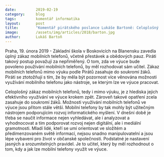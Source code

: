 ```yaml
---
date:         2019-02-19
category:     blog
tags:         komentář informatika
layout:       post
title:        "Komentář pirátského poslance Lukáše Bartoně: Celoplošný zákaz mobilních telefonů ve školách je krokem zpět"
image:        /assets/img/articles/2018/barton.jpg
author:       Lukáš Bartoň
---
```


Praha, 19. února 2019 - Základní škola v Boskovicích na Blanensku zavedla úplný zákaz mobilních telefonů, včetně přestávek a obědových pauz. Piráti takový postup považují za nepřiměřený. O tom, zda ve výuce bude povoleno používání mobilních telefonů, by měl rozhodovat sám učitel. Zákaz mobilních telefonů mimo výuku podle Pirátů zasahuje do soukromí žáků. Piráti se ztotožňují s tím, že by měla být pozornost více věnována možnosti využívání mobilního telefonu jako nástroje, se kterým lze ve výuce pracovat. 

Celoplošný zákaz mobilních telefonů, tedy i mimo výuku, je z hlediska jejich efektivního využívání ve výuce krokem zpět. Zároveň takové opatření zcela zasahuje do soukromí žáků. Možnosti využívání mobilních telefonů ve výuce jsou přitom stále větší. Mobilní telefony by tak mohly být užitečným nástrojem podporujícím rozvoj informatického myšlení. V dnešní době je třeba se naučit informace nejen vyhledávat, ale i analyzovat a vyhodnocovat a tím podporovat rozvoj nejen digitální, ale i mediální gramotnosti. Mladí lidé, kteří se umí orientovat ve složitém a předimenzovaném světě informací, nejsou snadno manipulovatelní a jsou lépe vybaveni pro život v občanské společnosti. Podstatné je nastavení jasných a srozumitelných pravidel. Je to učitel, který by měl rozhodnout o tom, kdy a jak lze mobilní telefony využít ve výuce. 


